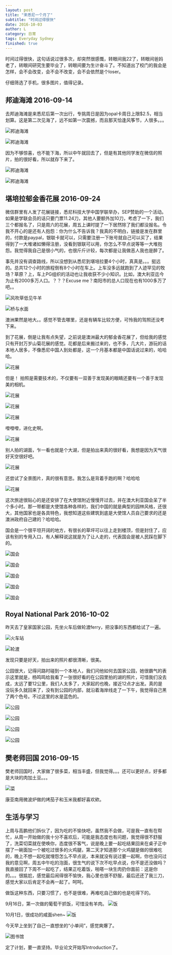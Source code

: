 ```yaml
---
layout: post
title: "来悉尼一个月了"
subtitle: "时间过得很快"
date: 2016-10-03
author: L
category: 日常
tags: Everyday Sydney
finished: true
---
```


时间过得很快，这句话说过很多次，却突然很感慨，转眼间我22了，转眼间爸妈老了，转眼间研究生要毕业了，转眼间要为生计奋斗了。不知道出了校门的我会是怎样，会不会改变，会不会不改变，会不会依然是个loser。

仔细筛选了手机，很多图片，值得记录。

## 邦迪海滩 2016-09-14

去邦迪海滩是来悉尼后第一次出行，专挑周日是因为opal卡周日上限$2.5，相当划算。这是第二次见海了，远不如第一次震撼，而且那天恰逢风筝节，人很多。。。

![邦迪海滩](/img/blog/20161003/IMG_20160911_110501_HDR.jpg)

![邦迪海滩](/img/blog/20161003/mmexport1473635910614.jpg)

因为不够惊喜，也不能下海，所以中午就回去了，但是有其他同学发在微信的照片，拍的很好看，所以就存下来了。

![邦迪海滩](/img/blog/20161003/mmexport1473667624465.jpg)

![邦迪海滩](/img/blog/20161003/mmexport1473667626808.jpg)

## 堪培拉郁金香花展 2016-09-24

微信群里有人发了花展链接，悉尼科技大学中国学联举办，SEP赞助的一个活动。如果是学联会员的话只要门票11.24刀，其他人要额外加10刀，考虑了一下，我们三个都报名了，只是周六的花展，周五上课时提了一下居然除了我们都没报名。令我不开心的是还有人抱怨：你为什么不告诉我？我真的不明白，链接是发在群里的，付款是paypal，银联卡就可以，只需要注册一下账号就自己可以买了，结果得到了一大堆诸如懒得注册，没看到银联可以用，你怎么不早点说等等一大堆抱怨。我觉得我自己是很小气的，也很斤斤计较，每次都是让我做恶人我也是醉了。

事先并没有调查路线，所以没想到从悉尼到堪培拉要4个小时，真真是。。。挺远的。总共12个小时的旅程倒有8个小时在车上。上车没多远就跑到了人迹罕见的牧场？草原？上，车上PG组织的活动也让我收获不少小知识。比如，澳大利亚迄今为止有2000多万人口。？？？Excuse me？南阳市的总人口现在也有1000多万了吧。。

![风吹草低见牛羊](/img/blog/20161003/IMG_20160924_110105_HDR.jpg)

![桥与水面](/img/blog/20161003/IMG_20160924_151848_HDR.jpg)

澳洲果然是地大。。感觉不管去哪里，还是有辆车比较方便，可怜我的驾照还没考下来。

到了花展，倒是让我有点失望，之前说是澳洲最大的郁金香花展了，但给我的感觉只有开封万岁山菊花展的感觉。花都是后来搬过来的，也不多，几大片，游玩的话本地人居多，不像悉尼中国人到处都是，这一个月基本都是中国话说过来的，哈哈哈。

![花展](/img/blog/20161003/IMG_20160924_130112_HDR.jpg)

但是！ 拍照是需要技术的，不仅要有一双善于发现美的眼睛还要有一个善于发现美的相机。

![花展](/img/blog/20161003/IMG_20160924_131405.jpg)

![花展](/img/blog/20161003/IMG_20160924_124907_HDR.jpg)

![花展](/img/blog/20161003/IMG_20160924_125042_HDR.jpg)

噔噔噔，进化史啊。

![花展](/img/blog/20161003/IMG_20160924_125859_HDR.jpg)

别人拍的湖面，乍一看也就是个大湖，但是拍出来真的很好看，我想是因为天气很好天空很好吧。

![花展](/img/blog/20161003/mmexport1474709048011.jpg)

还尝试了全景图片，真的很有意思。我怎么是背着手跑的啊？哈哈哈

![花展](/img/blog/20161003/PANO_20160924_131905.jpg)

这次旅途很贴心的是还安排了在大使馆附近慢慢开过去，并在澳大利亚国会呆了半个多小时。那一带都是大使馆各种各样的，我们中国的就是典型的园林风格，还很大，其他国家也是各具特色，我想知道这些建筑到底是大使馆人员自己要求的还是澳洲政府自己建的？哈哈哈。

国会是一个很平坦开阔的地方，有很长的草坪可以往上走到楼顶，但是封住了，应该有别的专用入口，有人解释说这就是为了让人走的，代表国会是被人民踩在脚下的。

![国会](/img/blog/20161003/PANO_20160924_144339.jpg)

![国会](/img/blog/20161003/IMG_20160924_143208_HDR.jpg)

![国会](/img/blog/20161003/IMG_20160924_143245_HDR.jpg)

![国会](/img/blog/20161003/IMG_20160924_144038_HDR.jpg)

![国会](/img/blog/20161003/IMG_20160924_143955_HDR.jpg)


## Royal National Park 2016-10-02

昨天去了皇家国家公园，先坐火车后做轮渡ferry，把没事的东西都给试了一遍。

![火车站](/img/blog/20161003/IMG_20161002_112937_HDR.jpg)

![轮渡](/img/blog/20161003/IMG_20161002_123225_HDR.jpg)

发现只要是好天，拍出来的照片都很清晰，很美。

公园很大，记得问路时碰到一个本地人，我们问他如何去国家公园，她很霸气的表示这里就是，杨鸣鸣给我看了一张很好看的在公园里拍的湖的照片，可惜我们没去成，太远了要12公里，我们人太多了，大家起的也晚，接近12点才出发。真的是没玩多久就回来了，没有到公园的内部，就沿着海岸线走了一下午，我觉得自己黑了两个色号。不过这里的水是蓝色的。

![公园](/img/blog/20161003/IMG_20161002_163223_HDR.jpg)

![公园](/img/blog/20161003/IMG_20161002_154711_HDR.jpg)

![公园](/img/blog/20161003/mmexport1475459146368.jpg)

![公园](/img/blog/20161003/mmexport1475403963329.jpg)

## 樊老师回国 2016-09-15
樊老师回国时，大家做了很多菜，相当丰盛，但我觉得。。。还可以更好点，好多都是大块的肉加土豆。。。

![菜](/img/blog/20161003/mmexport1473756220561.jpg)

康亚南用微波炉做的烤茄子和玉米我都好喜欢欸。

## 生活与学习

上周与高鹏他们拆伙了，因为吃的不愉快吧，虽然我不会做，可是我一直有在帮忙，从周一开始做的我十分不喜欢后，可能是我态度也有问题，我觉得很不舒服了，洗菜切菜就在使唤你，态度很不客气，说是晚上要一起吃结果回来在桌子正中摆了一碗面加一个被吃过很多的火鸡腿，第二天才知道那个火鸡腿是做的很难吃的，晚上不想一起吃就埋怨怎么不早点说，本来就没有说过要一起啊，你也没问过我的意见啊，周五中午吃的泡面，很生气的说下次不吃早点说，你不是还没做吗？我直接回了下周不一起吃了，结果正吃着饭，啪嗒一块生肉扔你面前：这是你的。。。很尴尬，感觉最后闹得很不愉快，我心里也很不舒服，最后还还了我三刀，感觉大家以后肯定不会再一起了。呵呵。

做饭这种东西，只要习惯了，也不是很难，再难吃自己做的也是吃得下的。

9月16日，第一次做的葡萄干抓饭，可惜没有羊肉。
![饭](/img/blog/20161003/IMG_20160916_212907_HDR.jpg)

10月1日，很成功的咸面shen~
![饭](/img/blog/20161003/IMG_20161001_163343_HDR.jpg)

今天早上坐到了自己一直想坐的“小单间”，感觉爽爆了。

![图书馆](/img/blog/20161003/IMG_20161003_100752_HDR.jpg)

定了计划，要一直坚持。毕业论文开始写Introduction了。
